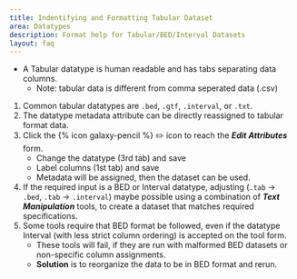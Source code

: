 ```yaml
---
title: Indentifying and Formatting Tabular Dataset 
area: Datatypes
description: Format help for Tabular/BED/Interval Datasets
layout: faq          
---
```

 

- A Tabular datatype is human readable and has tabs separating data columns.
  - Note: tabular data is different from comma seperated data (.csv)
1. Common tabular datatypes are `.bed`, `.gtf`, `.interval`, or `.txt`.
2. The datatype metadata attribute can be directly reassigned to tabular format data.
3. Click the {% icon galaxy-pencil %} ✏️ icon to reach the **_Edit Attributes_** form. 
   - Change the datatype (3rd tab) and save
   - Label columns (1st tab) and save
   -  Metadata will be assigned, then the dataset can be used.
4. If the required input is a BED or Interval datatype, adjusting (``.tab`` → ``.bed``, ``.tab`` → ``.interval``) maybe possible using a combination of **_Text Manipulation_** tools, to create a dataset that matches required specifications.
5. Some tools require that BED format be followed, even if the datatype Interval (with less strict column ordering) is accepted on the tool form.
   - These tools will fail, if they are run with malformed BED datasets or non-specific column assignments.
   - **Solution** is to reorganize the data to be in BED format and rerun. 
